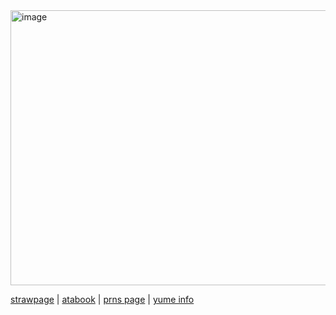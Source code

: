 <img width="1100" height="440" alt="image" src="https://github.com/user-attachments/assets/03436367-604a-410b-86ae-3a5185c53b69" />

[strawpage](https://kingofasgards.straw.page) | [atabook](https://godoflies.atabook.org/) | [prns page](https://en.pronouns.page/@jackhasnoname) | [yume info](https://lukesyume.straw.page)
